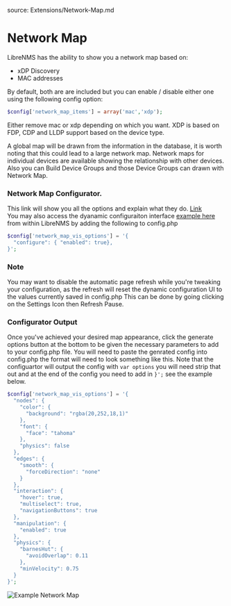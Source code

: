 source: Extensions/Network-Map.md

# Network Map

LibreNMS has the ability to show you a network map based on:

- xDP Discovery
- MAC addresses

By default, both are are included but you can enable / disable either one using the following config option:

```php
$config['network_map_items'] = array('mac','xdp');
```

Either remove mac or xdp depending on which you want.
XDP is based on FDP, CDP and LLDP support based on the device type.

A global map will be drawn from the information in the database, it is worth noting that this could lead to a large network map.
Network maps for individual devices are available showing the relationship with other devices.
Also you can Build Device Groups and those Device Groups can drawn with Network Map.

### Network Map Configurator. 
This link will show you all the options and explain what they do. [Link](http://visjs.org/docs/network/)  
You may also access the dyanamic configuraiton interface [example here](http://visjs.org/examples/network/other/configuration.html) from within LibreNMS by adding the following to config.php
```php
$config['network_map_vis_options'] = '{
  "configure": { "enabled": true},
}';
```
### Note 
You may want to disable the automatic page refresh while you're tweaking your configuration, as the refresh will reset the dynamic configuration UI to the values currently saved in config.php
This can be done by going clicking on the Settings Icon then Refresh Pause.

### Configurator Output
Once you've achieved your desired map appearance, click the generate options button at the bottom to be given the necessary parameters to add to your config.php file.
You will need to paste the genrated config into config.php the format will need to look something like this. 
Note that the configuartor will output the config with `var options` you will need strip that out and at the end of the config you need to add in `}';` see the example below. 
```php
$config['network_map_vis_options'] = '{
  "nodes": {
    "color": {
      "background": "rgba(20,252,18,1)"
    },
    "font": {
      "face": "tahoma"
    },
    "physics": false
  },
  "edges": {
    "smooth": {
      "forceDirection": "none"
    }
  },
  "interaction": {
    "hover": true,
    "multiselect": true,
    "navigationButtons": true
  },
  "manipulation": {
    "enabled": true
  },
  "physics": {
    "barnesHut": {
      "avoidOverlap": 0.11
    },
    "minVelocity": 0.75
  }
}';
```

![Example Network Map](/img/networkmap.PNG)
